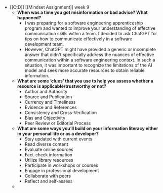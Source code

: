 - [[CtD]] [[Mindset Assignment]] week 9
	- **When was a time you got misinformation or bad advice? What happened?**
		- I was preparing for a software engineering apprenticeship program and wanted to improve your understanding of effective communication skills within a team. I decided to ask ChatGPT for tips on how to communicate effectively in a software development team.
		- However, ChatGPT might have provided a generic or incomplete answer that didn't specifically address the nuances of effective communication within a software engineering context. In such a situation, it was important to recognize the limitations of the AI model and seek more accurate resources to obtain reliable information.
	- **What are some ‘clues’ that you use to help you assess whether a resource is applicable/trustworthy or not?**
		- Author and Authority
		- Source and Publication
		- Currency and Timeliness
		- Evidence and References
		- Consistency and Cross-Verification
		- Bias and Objectivity
		- Peer Review or Editorial Process
	- **What are some ways you’ll build on your information literacy either in your personal life or as a developer?**
		- Stay updated with current events
		- Read diverse content
		- Evaluate online sources
		- Fact-check information
		- Utilize library resources
		- Participate in workshops or courses
		- Engage in professional development
		- Collaborate with peers
		- Reflect and self-assess
	-